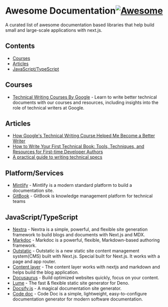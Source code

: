 # Awesome Documentation[![Awesome](https://awesome.re/badge.svg)](https://awesome.re) <!-- omit in toc -->

A curated list of awesome documentation based libraries that help build small and large-scale applications with next.js.

## Contents <!-- omit in toc -->

- [Courses](#courses)
- [Articles](#articles)
- [JavaScript/TypeScript](#javascripttypescript)

## Courses

- [Technical Writing Courses By Google](https://developers.google.com/tech-writing) - Learn to write better technical documents with our courses and resources, including insights into the role of technical writers at Google.

## Articles

- [How Google's Technical Writing Course Helped Me Become a Better Writer](https://www.freecodecamp.org/news/what-google-taught-me-about-technical-writting)
- [How to Write Your First Technical Book: Tools, Techniques, and Resources for First-time Developer Authors](https://www.freecodecamp.org/news/how-to-write-your-first-technical-book)
- [A practical guide to writing technical specs](https://stackoverflow.blog/2020/04/06/a-practical-guide-to-writing-technical-specs/)

## Platform/Services

- [Mintlify](https://mintlify.com/) - Mintlify is a modern standard platform to build a documentation site. 
- [GitBook](https://www.gitbook.com/) - GitBook is knowledge management platform for technical teams

## JavaScript/TypeScript

- [Nextra](https://nextra.site/) - Nextra is a simple, powerful, and flexible site generation framework to build blogs and documents with Next.js and MDX.
- [Markdoc](https://markdoc.dev/) - Markdoc is a powerful, flexible, Markdown-based authoring framework.
- [Outstatic](https://outstatic.com) - Outstatic is a new static site content management system(CMS) built with Next.js. Special built for Next.js. It works with a page and app router.
- [Content layer](https://www.npmjs.com/package/contentlayer) - The content layer works with nextjs and markdown and helps build the blog application.
- [Docusaurus](https://docusaurus.io/) - Build optimized websites quickly, focus on your content.
- [Lume](https://lume.land) - The fast & flexible static site generator for Deno.
- [Docsify.js](https://docsify.js.org) - A magical documentation site generator.
- [Code doc](https://codedoc.cc) - Code Doc is a simple, lightweight, easy-to-configure documentation generator for modern software documentation.
